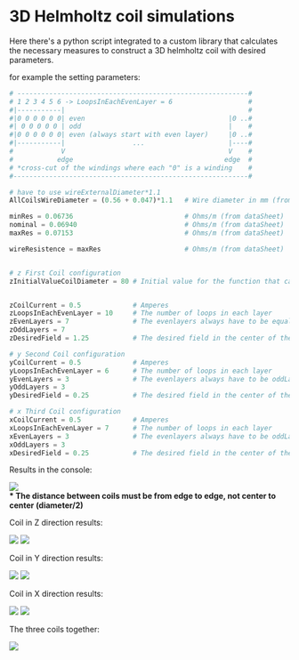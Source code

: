 # 3D Helmholtz coil simulations

Here there's a python script integrated to a custom library that calculates the necessary measures to construct a 3D helmholtz coil with desired parameters.

for example the setting parameters:

```python
# ----------------------------------------------------------#
# 1 2 3 4 5 6 -> LoopsInEachEvenLayer = 6                   #
#|-----------|                                              #
#|0 0 0 0 0 0| even                                    |0 ..#
#| 0 0 0 0 0 | odd                                     |    #
#|0 0 0 0 0 0| even (always start with even layer)     |0 ..#
#|-----------|                 ...                     |----#
#            V                                         V    #
#           edge                                      edge  #
# *cross-cut of the windings where each "0" is a winding    #
#-----------------------------------------------------------#

# have to use wireExternalDiameter*1.1
AllCoilsWireDiameter = (0.56 + 0.047)*1.1   # Wire diameter in mm (from dataSheet)

minRes = 0.06736                            # Ohms/m (from dataSheet)
nominal = 0.06940                           # Ohms/m (from dataSheet)
maxRes = 0.07153                            # Ohms/m (from dataSheet)

wireResistence = maxRes                     # Ohms/m (from dataSheet)


# z First Coil configuration
zInitialValueCoilDiameter = 80 # Initial value for the function that calculates the precise diameter


zCoilCurrent = 0.5             # Amperes
zLoopsInEachEvenLayer = 10     # The number of loops in each layer
zEvenLayers = 7                # The evenlayers always have to be equal to oddLayers or oddLayers + 1
zOddLayers = 7
zDesiredField = 1.25           # The desired field in the center of the Helmholtz coil

# y Second Coil configuration
yCoilCurrent = 0.5             # Amperes
yLoopsInEachEvenLayer = 6      # The number of loops in each layer
yEvenLayers = 3                # The evenlayers always have to be oddLayers + 1 or equal oddLayers
yOddLayers = 3
yDesiredField = 0.25           # The desired field in the center of the Helmholtz coil

# x Third Coil configuration
xCoilCurrent = 0.5             # Amperes
xLoopsInEachEvenLayer = 7      # The number of loops in each layer
xEvenLayers = 3                # The evenlayers always have to be oddLayers + 1 or equal oddLayers
xOddLayers = 3
xDesiredField = 0.25           # The desired field in the center of the Helmholtz coil
```
Results in the console:

![](https://i.imgur.com/TJTAAUR.png)\
**\* The distance between coils must be from edge to edge, not center to center (diameter/2)**

Coil in Z direction results:

![](https://i.imgur.com/mBnbwau.png)
![](https://i.imgur.com/lYC8y8B.png)

Coil in Y direction results:

![](https://i.imgur.com/Oxp6UT9.png)
![](https://i.imgur.com/3rvZ79g.png)

Coil in X direction results:

![](https://i.imgur.com/Xb9SszS.png)
![](https://i.imgur.com/I9bfdnk.png)

The three coils together:

![](https://i.imgur.com/eHWeNZj.png)